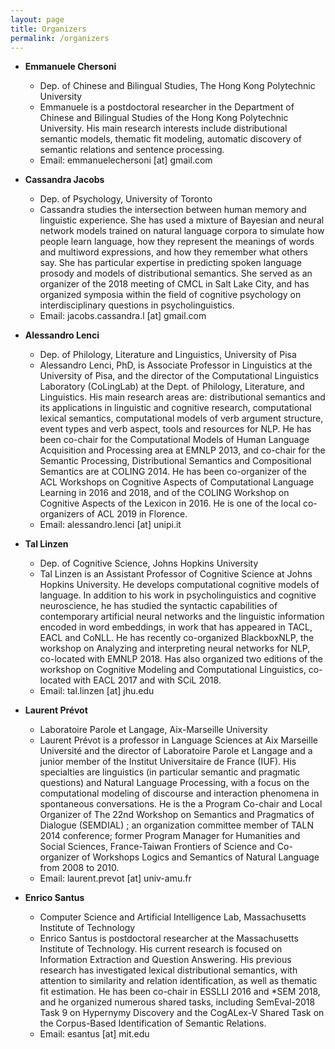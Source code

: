 ```yaml
---
layout: page
title: Organizers
permalink: /organizers
---
```



- <b>Emmanuele Chersoni</b>
  * Dep. of Chinese and Bilingual Studies, The Hong Kong Polytechnic University
  * Emmanuele is a postdoctoral researcher in the Department of Chinese and Bilingual Studies of the Hong Kong Polytechnic University. His main research interests include distributional semantic models, thematic fit modeling, automatic discovery of semantic relations and sentence processing.
  * Email: emmanuelechersoni [at] gmail.com

- <b>Cassandra Jacobs</b>
  * Dep. of Psychology, University of Toronto
  * Cassandra studies the intersection between human memory and linguistic experience. She has used a mixture of Bayesian and neural network models trained on natural language corpora to simulate how people learn language, how they represent the meanings of words and multiword expressions, and how they remember what others say. She has particular expertise in predicting spoken language prosody and models of distributional semantics. She served as an organizer of the 2018 meeting of CMCL in Salt Lake City, and has organized symposia within the field of cognitive psychology on interdisciplinary questions in psycholinguistics.
  * Email: jacobs.cassandra.l [at] gmail.com 

- <b>Alessandro Lenci</b>
  * Dep. of Philology, Literature and Linguistics, University of Pisa
  * Alessandro Lenci, PhD, is Associate Professor in Linguistics at the University of Pisa, and the director of the Computational Linguistics Laboratory (CoLingLab) at the Dept. of Philology, Literature, and Linguistics. His main research areas are: distributional semantics and its applications in linguistic and cognitive research, computational lexical semantics, computational models of verb argument structure, event types and verb aspect, tools and resources for NLP. He has been co-chair for the Computational Models of Human Language Acquisition and Processing area at EMNLP 2013, and co-chair for the Semantic Processing, Distributional Semantics and Compositional Semantics are at COLING 2014. He has been co-organizer of the ACL Workshops on Cognitive Aspects of Computational Language Learning in 2016 and 2018, and of the COLING Workshop on Cognitive Aspects of the Lexicon in 2016. He is one of the local co-organizers of ACL 2019 in Florence.
  * Email: alessandro.lenci [at] unipi.it

- <b>Tal Linzen</b>
  * Dep. of Cognitive Science, Johns Hopkins University
  * Tal Linzen is an Assistant Professor of Cognitive Science at Johns Hopkins University. He develops computational cognitive models of language. In addition to his work in psycholinguistics and cognitive neuroscience, he has studied the syntactic capabilities of contemporary artificial neural networks and the linguistic information encoded in word embeddings, in work that has appeared in TACL, EACL and CoNLL. He has recently co-organized BlackboxNLP, the workshop on Analyzing and interpreting neural networks for NLP, co-located with EMNLP 2018. Has also organized two editions of the workshop on Cognitive Modeling and Computational Linguistics, co-located with EACL 2017 and with SCiL 2018.
  * Email: tal.linzen [at] jhu.edu

- <b>Laurent Prévot</b>
  * Laboratoire Parole et Langage, Aix-Marseille University
  * Laurent Prévot is a professor in Language Sciences at Aix Marseille Université and the director of Laboratoire Parole et Langage and a junior member of the Institut Universitaire de France (IUF). His specialties are linguistics (in particular semantic and pragmatic questions) and Natural Language Processing, with a focus on the computational modeling of discourse and interaction phenomena in spontaneous conversations. He is the a Program Co-chair and Local Organizer of The 22nd Workshop on Semantics and Pragmatics of Dialogue (SEMDIAL) ; an organization committee member of TALN 2014 conference; former Program Manager for Humanities and Social Sciences, France-Taiwan Frontiers of Science and Co-organizer of Workshops Logics and Semantics of Natural Language from 2008 to 2010.
  * Email: laurent.prevot [at] univ-amu.fr

- <b>Enrico Santus</b>
  * Computer Science and Artificial Intelligence Lab, Massachusetts Institute of Technology
  * Enrico Santus is postdoctoral researcher at the Massachusetts Institute of Technology. His current research is focused on Information Extraction and Question Answering. His previous research has investigated lexical distributional semantics, with attention to similarity and relation identification, as well as thematic fit estimation. He has been co-chair in ESSLLI 2016 and *SEM 2018, and he organized numerous shared tasks, including SemEval-2018 Task 9 on Hypernymy Discovery and the CogALex-V Shared Task on the Corpus-Based Identification of Semantic Relations.
  * Email: esantus [at] mit.edu
